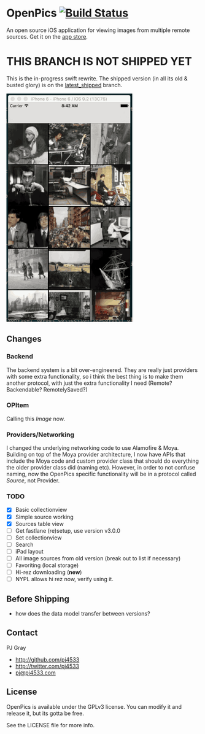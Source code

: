 # OpenPics [![Build Status](https://travis-ci.org/pj4533/OpenPics.png?branch=master)](https://travis-ci.org/pj4533/OpenPics?branch=master)

An open source iOS application for viewing images from multiple remote sources. Get it on the [app store](https://itunes.apple.com/us/app/openpics/id633423505?ls=1&mt=8).


# THIS BRANCH IS NOT SHIPPED YET

This is the in-progress swift rewrite. The shipped version (in all its old & busted glory) is on the [latest_shipped](https://github.com/pj4533/OpenPics/tree/latest_shipped) branch.

![](openpics.gif)

## Changes
### Backend
The backend system is a bit over-engineered.  They are really just providers with some extra functionality, so i think the best thing is to make them another protocol, with just the extra functionality I need (Remote?  Backendable?  RemotelySaved?)

### OPItem
Calling this _Image_ now.

### Providers/Networking
I changed the underlying networking code to use Alamofire & Moya.  Building on top of the Moya provider architecture, I now have APIs that include the Moya code and custom provider class that should do everything the older provider class did (naming etc).  However, in order to not confuse naming, now the OpenPics specific functionality will be in a protocol called _Source_, not Provider.

### TODO

- [x] Basic collectionview
- [x] Simple source working
- [x] Sources table view
- [ ] Get fastlane (re)setup, use version v3.0.0
- [ ] Set collectionview
- [ ] Search
- [ ] iPad layout
- [ ] All image sources from old version (break out to list if necessary)
- [ ] Favoriting (local storage)
- [ ] Hi-rez downloading (**new**)
- [ ] NYPL allows hi rez now, verify using it.

## Before Shipping
* how does the data model transfer between versions?

## Contact

PJ Gray

- http://github.com/pj4533
- http://twitter.com/pj4533
- pj@pj4533.com

## License

OpenPics is available under the GPLv3 license.  You can modify it and release it, but its gotta be free.

See the LICENSE file for more info.
